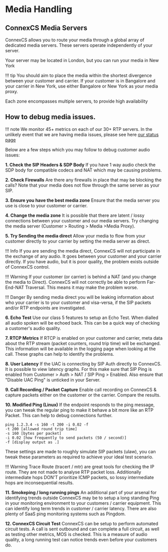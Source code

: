 # Media Handling

## ConnexCS Media Servers

ConnexCS allows you to route your media through a global array of dedicated media servers. These servers operate independently of your server.

Your server may be located in London, but you can run your media in New York

!!! tip
    You should aim to place the media within the shortest divergence between your customer and carrier.
	If your customer is in Bangalore and your carrier in New York, use either Bangalore or New York as your media proxy.

Each zone encompasses multiple servers, to provide high availability

## How to debug media issues.

!!! note
    We monitor 45+ metrics on each of our 30+ RTP servers. In the unlikely event that we are having media issues, please see here [our status page](https://status.connexcs.com/)
	
Below are a few steps which you may follow to debug customer audio issues:

**1. Check the SIP Headers & SDP Body**
	If you have 1 way audio check the SDP body for compatible codecs and NAT which may be causing problems.
	
**2. Check Firewalls**
	Are there any firewalls in place that may be blocking the calls? Note that your media does not flow through the same server as your SIP.
	
**3. Ensure you have the best media zone**
	Ensure that the media server you use is close to your customer or carrier.

**4. Change the media zone**
	It is possible that there are latent / lossy connections between your customer and our media servers. Try changing the media server (Customer > Routing > Media >Media Proxy).

**5. Try Sending the media direct**
	Allow your media to flow from your customer directly to your carrier by setting the media server as direct.

!!! Info
	If you are sending the media direct, ConnexCS will not participate in the exchange of any audio. It goes between your customer and your carrier directly. If you have audio, but it is poor quality, the problem exists outside of ConnexCS control.

!!! Warning
    If your customer (or carrier) is behind a NAT (and you change the media to Direct). ConnexCS will not correctly be able to perform Far-End-NAT Traversal. This means it may make the problem worse.

!!! Danger
	By sending media direct you will be leaking information about who your carrier is to your customer and visa-versa, if the SIP packets and/or RTP endpoints are investigated.

**6. Echo Test**
	Use our class 5 features to setup an Echo Test. When dialled all audio spoken will be echoed back. This can be a quick way of checking a customer's audio quality.

**7. RTCP Metrics**
	If RTCP is enabled on your customer and carrier, meta data about the RTP stream (packet counters, round trip time) will be exchanged. This information will be available in the logging page when looking at the call. These graphs can help to identify the problems.

**8. User Latency**
	If the UAC is connecting by SIP Auth directly to ConnexCS. It is possible to view latency graphs. For this make sure that SIP Ping is enabled from Customer > Auth > NAT / SIP Ping > Enabled. Also ensure that "Disable UAC Ping" is unticked in your Server.

**9. Call Recording / Packet Capture**
	Enable call recording on ConnexCS & capture packets either on the customer or the carrier. Compare the results.

**10. Modified Ping (Linux)**
	If the endpoint responds to the ping message, you can tweak the regular ping to make it behave a bit more like an RTP Packet. This can help to debug connections further.

```
ping 1.2.3.4 -s 160 -t 200 -i 0.02 -f
-t 200 [allowed round trip time]
-s 160 [bytes per packet]
-i 0.02 [how frequently to send packets (50 / second)]
-f [display output as .]
```
These settings are made to roughly simulate SIP packets (ulaw), you can tweak these parameters as required to achieve your ideal test scenario.

!!! Warning
    Trace Route (tracert / mtr) are great tools for checking the IP route. They are not made to analyse RTP packet loss. Additionally intermediate hops DON'T prioritize ICMP packets, so lossy intermediate hops are inconsequential results.

**11. Smokeping / long running pings**
An additional part of your arsenal for identifying trends outside ConnexCS may be to setup a long standing Ping in your monitoring environment to your customers / carrier equipment. This can identify long term trends in customer / carrier latency. There are also plenty of SaaS ping monitoring systems such as Pingdom.

**12. ConnexCS Circuit Test**
	ConnexCS can be setup to perform automated circuit tests. A call is sent outbound and can complete a full circuit, as well as testing other metrics, MOS is checked. This is a measure of audio quality, a long running test can notice trends even before your customers do.
